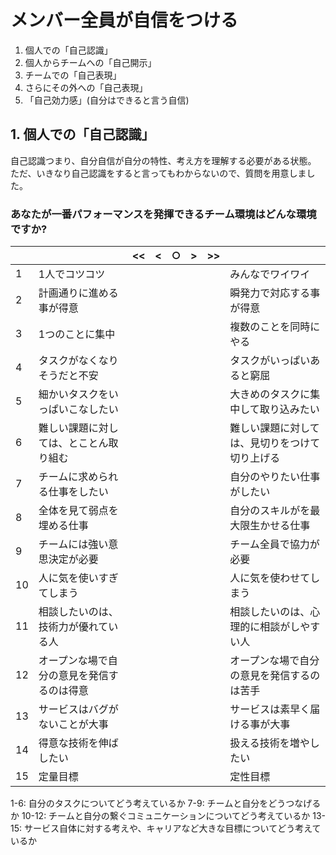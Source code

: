 # メンバー全員が自信をつける

1. 個人での「自己認識」
2. 個人からチームへの「自己開示」
3. チームでの「自己表現」
4. さらにその外への「自己表現」
5. 「自己効力感」(自分はできると言う自信)

## 1. 個人での「自己認識」
自己認識つまり、自分自信が自分の特性、考え方を理解する必要がある状態。
ただ、いきなり自己認識をすると言ってもわからないので、質問を用意しました。

### あなたが一番パフォーマンスを発揮できるチーム環境はどんな環境ですか?

|| | << | < | ○ | > | >> | |
| ----| ---- | ---- | ---- | ---- | ---- | ---- | ---- |
|1| 1人でコツコツ | | | | | | みんなでワイワイ |
|2| 計画通りに進める事が得意 | | | | | | 瞬発力で対応する事が得意 |
|3| 1つのことに集中 | | | | | | 複数のことを同時にやる |
|4| タスクがなくなりそうだと不安 | | | | | | タスクがいっぱいあると窮屈 |
|5| 細かいタスクをいっぱいこなしたい | | | | | | 大きめのタスクに集中して取り込みたい |
|6| 難しい課題に対しては、とことん取り組む | | | | | | 難しい課題に対しては、見切りをつけて切り上げる |
|7| チームに求められる仕事をしたい | | | | | | 自分のやりたい仕事がしたい |
|8| 全体を見て弱点を埋める仕事  | | | | | | 自分のスキルがを最大限生かせる仕事 |
|9| チームには強い意思決定が必要 | | | | | | チーム全員で協力が必要 |
|10| 人に気を使いすぎてしまう | | | | | | 人に気を使わせてしまう |
|11| 相談したいのは、技術力が優れている人 | | | | | | 相談したいのは、心理的に相談がしやすい人 |
|12| オープンな場で自分の意見を発信するのは得意 | | | | | | オープンな場で自分の意見を発信するのは苦手|
|13|サービスはバグがないことが大事 | | | | | | サービスは素早く届ける事が大事|
|14| 得意な技術を伸ばしたい | | | | | | 扱える技術を増やしたい |
|15| 定量目標 | | | | | | 定性目標|

1-6: 自分のタスクについてどう考えているか
7-9: チームと自分をどうつなげるか
10-12: チームと自分の繋ぐコミュニケーションについてどう考えているか
13-15: サービス自体に対する考えや、キャリアなど大きな目標についてどう考えているか



